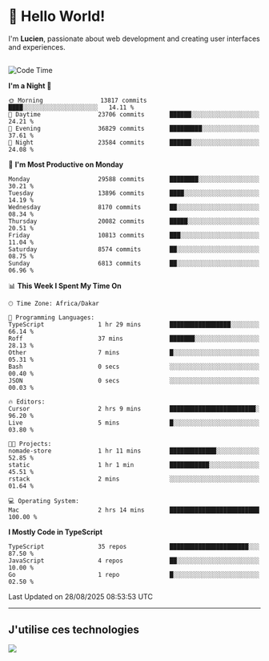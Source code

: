 # 👋 Hello World!

I'm **Lucien**, passionate about web development and creating user interfaces and experiences.

##

<!--START_SECTION:waka-->
![Code Time](http://img.shields.io/badge/Code%20Time-3%2C635%20hrs%2019%20mins-blue)

**I'm a Night 🦉** 

```text
🌞 Morning                13817 commits       ████░░░░░░░░░░░░░░░░░░░░░   14.11 % 
🌆 Daytime                23706 commits       ██████░░░░░░░░░░░░░░░░░░░   24.21 % 
🌃 Evening                36829 commits       █████████░░░░░░░░░░░░░░░░   37.61 % 
🌙 Night                  23584 commits       ██████░░░░░░░░░░░░░░░░░░░   24.08 % 
```
📅 **I'm Most Productive on Monday** 

```text
Monday                   29588 commits       ████████░░░░░░░░░░░░░░░░░   30.21 % 
Tuesday                  13896 commits       ████░░░░░░░░░░░░░░░░░░░░░   14.19 % 
Wednesday                8170 commits        ██░░░░░░░░░░░░░░░░░░░░░░░   08.34 % 
Thursday                 20082 commits       █████░░░░░░░░░░░░░░░░░░░░   20.51 % 
Friday                   10813 commits       ███░░░░░░░░░░░░░░░░░░░░░░   11.04 % 
Saturday                 8574 commits        ██░░░░░░░░░░░░░░░░░░░░░░░   08.75 % 
Sunday                   6813 commits        ██░░░░░░░░░░░░░░░░░░░░░░░   06.96 % 
```


📊 **This Week I Spent My Time On** 

```text
🕑︎ Time Zone: Africa/Dakar

💬 Programming Languages: 
TypeScript               1 hr 29 mins        █████████████████░░░░░░░░   66.14 % 
Roff                     37 mins             ███████░░░░░░░░░░░░░░░░░░   28.13 % 
Other                    7 mins              █░░░░░░░░░░░░░░░░░░░░░░░░   05.31 % 
Bash                     0 secs              ░░░░░░░░░░░░░░░░░░░░░░░░░   00.40 % 
JSON                     0 secs              ░░░░░░░░░░░░░░░░░░░░░░░░░   00.03 % 

🔥 Editors: 
Cursor                   2 hrs 9 mins        ████████████████████████░   96.20 % 
Live                     5 mins              █░░░░░░░░░░░░░░░░░░░░░░░░   03.80 % 

🐱‍💻 Projects: 
nomade-store             1 hr 11 mins        █████████████░░░░░░░░░░░░   52.85 % 
static                   1 hr 1 min          ███████████░░░░░░░░░░░░░░   45.51 % 
rstack                   2 mins              ░░░░░░░░░░░░░░░░░░░░░░░░░   01.64 % 

💻 Operating System: 
Mac                      2 hrs 14 mins       █████████████████████████   100.00 % 
```

**I Mostly Code in TypeScript** 

```text
TypeScript               35 repos            ██████████████████████░░░   87.50 % 
JavaScript               4 repos             ██░░░░░░░░░░░░░░░░░░░░░░░   10.00 % 
Go                       1 repo              █░░░░░░░░░░░░░░░░░░░░░░░░   02.50 % 
```




 Last Updated on 28/08/2025 08:53:53 UTC
<!--END_SECTION:waka-->
---

## J'utilise ces technologies

<p align="left">
  <a href="https://skillicons.dev">
    <img src="https://skillicons.dev/icons?i=ts,js,go,ruby,css,scss,tailwind,react,vite,nextjs,docker,figma,ableton" />
  </a>
</p>

